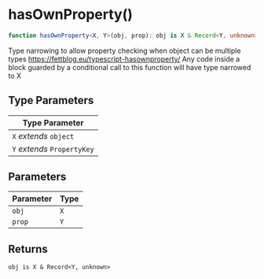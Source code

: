 # hasOwnProperty()

```ts
function hasOwnProperty<X, Y>(obj, prop): obj is X & Record<Y, unknown>
```

Type narrowing to allow property checking when object can be multiple types
https://fettblog.eu/typescript-hasownproperty/
Any code inside a block guarded by a conditional call to this function will have type narrowed to X

## Type Parameters

| Type Parameter |
| ------ |
| `X` *extends* `object` |
| `Y` *extends* `PropertyKey` |

## Parameters

| Parameter | Type |
| ------ | ------ |
| `obj` | `X` |
| `prop` | `Y` |

## Returns

`obj is X & Record<Y, unknown>`
